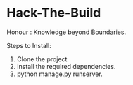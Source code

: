 # Hack-The-Build
Honour : Knowledge beyond Boundaries.

Steps to Install:
1) Clone the project
2) install the required dependencies.
3) python manage.py runserver.

